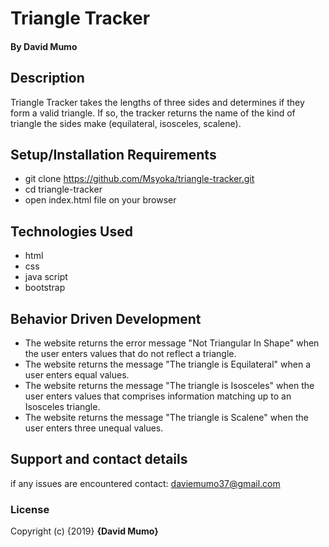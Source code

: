 # Triangle Tracker
#### By **David Mumo**
## Description
Triangle Tracker takes the lengths of three sides and determines if they form a valid triangle. If so, the tracker returns the name of the kind of triangle the sides make (equilateral, isosceles, scalene).

## Setup/Installation Requirements
* git clone https://github.com/Msyoka/triangle-tracker.git
* cd triangle-tracker
* open index.html file on your browser

## Technologies Used
* html
* css
* java script
* bootstrap

## Behavior Driven Development
* The website returns the error message "Not Triangular In Shape" when the user enters values that do not reflect a triangle.
* The website returns the message "The triangle is Equilateral" when a user enters equal values.
* The website returns the message "The triangle is Isosceles" when the user enters values that comprises information matching up to an Isosceles triangle.
* The website returns the message "The triangle is Scalene" when the user enters three unequal values.

## Support and contact details
if any issues are encountered contact:
daviemumo37@gmail.com

### License
Copyright (c) {2019} **{David Mumo}**

